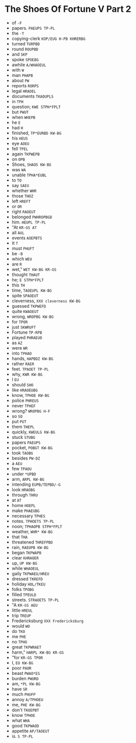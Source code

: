 # The Shoes Of Fortune V Part 2

* of `-F`
* papers. `PAEUPS TP-PL`
* the `-T`
* copying-clerk `KOP/EUG H-PB KHRERBG`
* turned `TURPBD`
* round `ROUPBD`
* and `SKP`
* spoke `SPOEBG`
* awhile `A/WHAOEUL`
* with `W`
* man `PHAPB`
* about `PW`
* reports `RORPS`
* legal `HRAOEL`
* documents `TKAOUPLS`
* in `TPH`
* question; `KWE STPH*FPLT`
* but `PWUT`
* when `WHEPB`
* he `E`
* had `H`
* finished, `TP*EURBD KW-BG`
* his `HEUS`
* eye `AOEU`
* fell `TPEL`
* again `TKPWEPB`
* on `OPB`
* Shoes, `SHAOS KW-BG`
* was `WA`
* unable `TPHA*EUBL`
* to `TO`
* say `SAEU`
* whether `WHR`
* those `THOZ`
* left `HREFT`
* or `OR`
* right `RAOEUT`
* belonged `PWHROPBGD`
* him. `HEUPL TP-PL`
* "At `KR-GS AT`
* all `AUL`
* events `AOEPBTS`
* It `T`
* must `PHUFT`
* be `-B`
* which `WEU`
* are `R`
* wet," `WET KW-BG KR-GS`
* thought `THAUT`
* he; `E STPH*FPLT`
* this `TH`
* time, `TAOEUPL KW-BG`
* spite `SPAOEUT`
* cleverness, `XXX cleverness KW-BG`
* guessed `TKPWEFD`
* quite `KWAOEUT`
* wrong, `WROPBG KW-BG`
* for `TPOR`
* just `SKWRUFT`
* Fortune `TP-RPB`
* played `PHRAEUD`
* as `AZ`
* were `WR`
* into `TPHAO`
* hands, `HAPBDZ KW-BG`
* rather `RAER`
* feet. `TPAOET TP-PL`
* why, `KWR KW-BG`
* I `EU`
* should `SHO`
* like `HRAOEUBG`
* know, `TPHOE KW-BG`
* police `PHREUS`
* never `TPHEF`
* wrong? `WROPBG H-F`
* so `SO`
* put `PUT`
* them `THEPL`
* quickly, `KWEULG KW-BG`
* stuck `STUBG`
* papers `PAEUPS`
* pocket, `POBGT KW-BG`
* took `TAOBG`
* besides `PW-DZ`
* a `AEU`
* few `TPAOU`
* under `*UPBD`
* arm, `ARPL KW-BG`
* intending `EUPB/TEPBD/-G`
* look `HRAOBG`
* through `THRU`
* at `AT`
* home `HOEPL`
* make `PHAEUBG`
* necessary `TPHES`
* notes. `TPHOETS TP-PL`
* noon; `TPHAOPB STPH*FPLT`
* weather, `WHR* KW-BG`
* that `THA`
* threatened `THREFPBD`
* rain, `RAEUPB KW-BG`
* began `TKPWAPB`
* clear `KHRAOER`
* up, `UP KW-BG`
* while `WHAOEUL`
* gaily `TKPWAEU/HREU`
* dressed `TKREFD`
* holiday `HOL/TKEU`
* folks `TPOBG`
* filled `TPEULD`
* streets. `STRAOETS TP-PL`
* "A `KR-GS AEU`
* little `HREUL`
* trip `TREUP`
* Fredericksburg `XXX Fredericksburg`
* would `WO`
* do `TKO`
* me `PHE`
* no `TPHO`
* great `TKPWRAET`
* harm," `HARPL KW-BG KR-GS`
* "for `KR-GS TPOR`
* I, `EU KW-BG`
* poor `PAOR`
* beast `PWAO*ES`
* burden `PWURD`
* am, `*PL KW-BG`
* have `SR`
* much `PHUFP`
* annoy `A/TPHOEU`
* me, `PHE KW-BG`
* don't `TKOEPBT`
* know `TPHOE`
* what `WHA`
* good `TKPWAOD`
* appetite `AP/TAOEUT`
* is. `S TP-PL`

